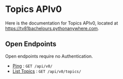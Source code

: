 # Topics APIv0

Here is the documentation for Topics APIv0, located at https://tv81bachelours.pythonanywhere.com.

## Open Endpoints

Open endpoints require no Authentication.

* [Ping](/docs/ping.md) : `GET /api/v0/`
* [List Topics](/docs/list_topics.md) : `GET /api/v0/topics/`


